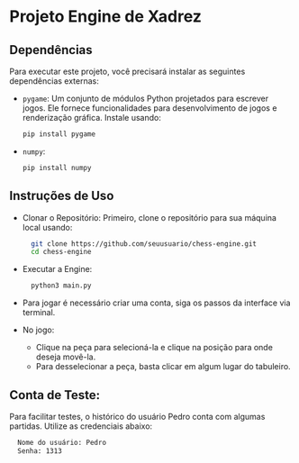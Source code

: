 # Projeto Engine de Xadrez

## Dependências

Para executar este projeto, você precisará instalar as seguintes dependências externas:

- `pygame`: Um conjunto de módulos Python projetados para escrever jogos. Ele fornece funcionalidades para desenvolvimento de jogos e renderização gráfica. Instale usando:

  ```bash
  pip install pygame

- `numpy`:
  ```bash
  pip install numpy

## Instruções de Uso

- Clonar o Repositório:
  Primeiro, clone o repositório para sua máquina local usando:
  ```bash
    git clone https://github.com/seuusuario/chess-engine.git
    cd chess-engine
- Executar a Engine:
  ```bash
    python3 main.py
- Para jogar é necessário criar uma conta, siga os passos da interface via terminal.

- No jogo:
    - Clique na peça para selecioná-la e clique na posição para onde deseja movê-la.
    - Para desselecionar a peça, basta clicar em algum lugar do tabuleiro.
 
## Conta de Teste:
Para facilitar testes, o histórico do usuário Pedro conta com algumas partidas. Utilize as credenciais abaixo:
```bash
  Nome do usuário: Pedro
  Senha: 1313


